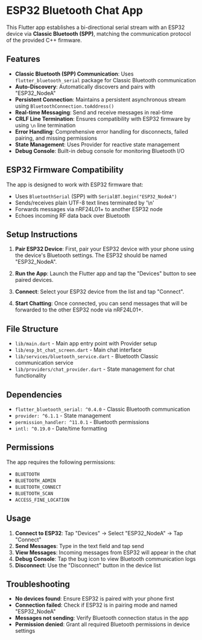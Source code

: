 # ESP32 Bluetooth Chat App

This Flutter app establishes a bi-directional serial stream with an ESP32 device via **Classic Bluetooth (SPP)**, matching the communication protocol of the provided C++ firmware.

## Features

- **Classic Bluetooth (SPP) Communication**: Uses `flutter_bluetooth_serial` package for Classic Bluetooth communication
- **Auto-Discovery**: Automatically discovers and pairs with "ESP32_NodeA"
- **Persistent Connection**: Maintains a persistent asynchronous stream using `BluetoothConnection.toAddress()`
- **Real-time Messaging**: Send and receive messages in real-time
- **CRLF Line Termination**: Ensures compatibility with ESP32 firmware by using `\n` line termination
- **Error Handling**: Comprehensive error handling for disconnects, failed pairing, and missing permissions
- **State Management**: Uses Provider for reactive state management
- **Debug Console**: Built-in debug console for monitoring Bluetooth I/O

## ESP32 Firmware Compatibility

The app is designed to work with ESP32 firmware that:
- Uses `BluetoothSerial` (SPP) with `SerialBT.begin("ESP32_NodeA")`
- Sends/receives plain UTF-8 text lines terminated by '\n'
- Forwards messages via nRF24L01+ to another ESP32 node
- Echoes incoming RF data back over Bluetooth

## Setup Instructions

1. **Pair ESP32 Device**: First, pair your ESP32 device with your phone using the device's Bluetooth settings. The ESP32 should be named "ESP32_NodeA".

2. **Run the App**: Launch the Flutter app and tap the "Devices" button to see paired devices.

3. **Connect**: Select your ESP32 device from the list and tap "Connect".

4. **Start Chatting**: Once connected, you can send messages that will be forwarded to the other ESP32 node via nRF24L01+.

## File Structure

- `lib/main.dart` - Main app entry point with Provider setup
- `lib/esp_bt_chat_screen.dart` - Main chat interface
- `lib/services/bluetooth_service.dart` - Bluetooth Classic communication service
- `lib/providers/chat_provider.dart` - State management for chat functionality

## Dependencies

- `flutter_bluetooth_serial: ^0.4.0` - Classic Bluetooth communication
- `provider: ^6.1.1` - State management
- `permission_handler: ^11.0.1` - Bluetooth permissions
- `intl: ^0.19.0` - Date/time formatting

## Permissions

The app requires the following permissions:
- `BLUETOOTH`
- `BLUETOOTH_ADMIN`
- `BLUETOOTH_CONNECT`
- `BLUETOOTH_SCAN`
- `ACCESS_FINE_LOCATION`

## Usage

1. **Connect to ESP32**: Tap "Devices" → Select "ESP32_NodeA" → Tap "Connect"
2. **Send Messages**: Type in the text field and tap send
3. **View Messages**: Incoming messages from ESP32 will appear in the chat
4. **Debug Console**: Tap the bug icon to view Bluetooth communication logs
5. **Disconnect**: Use the "Disconnect" button in the device list

## Troubleshooting

- **No devices found**: Ensure ESP32 is paired with your phone first
- **Connection failed**: Check if ESP32 is in pairing mode and named "ESP32_NodeA"
- **Messages not sending**: Verify Bluetooth connection status in the app
- **Permission denied**: Grant all required Bluetooth permissions in device settings
